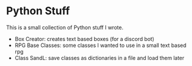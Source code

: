 # Python Stuff #


This is a small collection of Python stuff I wrote.
* Box Creator: creates text based boxes (for a discord bot)
* RPG Base Classes: some classes I wanted to use in a small text based rpg
* Class SandL: save classes as dictionaries in a file and load them later